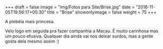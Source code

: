 +++
draft = false
image = "img/Fotos para Site/Brise.jpg"
date = "2016-11-05T19:56:17+05:30"
title = "Brise"
showonlyimage = false
weight = 75
+++

<!--more-->
A plebéia mais princesa.

Veio logo em seguida pra fazer companhia a Macau. É muito carinhosa mas um pouco efusiva. Qualquer dia ainda vai nos deixar surdos, mas a gente gosta dela mesmo assim :)
